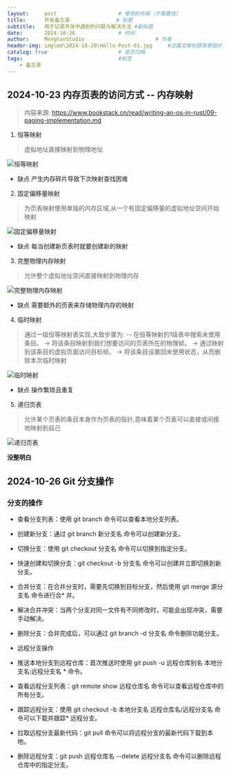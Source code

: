 ```yaml
---
layout:     post   				    # 使用的布局（不需要改）
title:      开发备忘录 				# 标题 
subtitle:   用于记录开发中遇到的问题与解决方法 #副标题
date:       2024-10-26				# 时间
author:     MenghanStudio 						# 作者
header-img: img\md\2024-10-20\Hello-Post-01.jpg 	#这篇文章标题背景图片
catalog: true 						# 是否归档
tags:								#标签
    - 备忘录
---
```


## 2024-10-23   内存页表的访问方式 -- 内存映射
> 内容来源: https://www.bookstack.cn/read/writing-an-os-in-rust/09-paging-implementation.md

1. 恒等映射
> 虚拟地址直接映射到物理地址

![恒等映射](https://static.sitestack.cn/projects/writing-an-os-in-rust/94db27d25f1d18b356c95634dd40e19b.svg)

* 缺点 产生内存碎片导致下次映射查找困难

2. 固定偏移量映射
> 为页表映射使用单独的内存区域,从一个有固定偏移量的虚拟地址空间开始映射

![固定偏移量映射](https://static.sitestack.cn/projects/writing-an-os-in-rust/0f1b543b2e1711650a8d0ba0813682ed.svg)

* 缺点 每当创建新页表时就要创建新的映射

3. 完整物理内存映射

> 允许整个虚拟地址空间直接映射到物理内存

![完整物理内存映射](https://os.phil-opp.com/paging-implementation/map-complete-physical-memory.svg)

* 缺点 需要额外的页表来存储物理内存的映射

4.  临时映射

> 通过一级恒等映射表实现,大致步骤为:
> -- 在恒等映射的1级表中搜索未使用条目。
> -> 将该条目映射到我们想要访问的页表所在的物理帧。
> -> 通过映射到该条目的虚拟页面访问目标帧。
> -> 将该条目设置回未使用状态，从而删除本次临时映射

![临时映射](https://os.phil-opp.com/paging-implementation/temporarily-mapped-page-tables.svg)

* 缺点 操作繁琐且重复

5. 递归页表

> 允许某个页表的条目本身作为页表的指针,意味着某个页表可以直接或间接地映射到自己

![递归页表](https://os.phil-opp.com/paging-implementation/recursive-page-table.png)

**没整明白**


## 2024-10-26 Git 分支操作

### 分支的操作
  
* 查看分支列表：使用 git branch 命令可以查看本地分支列表。
  
* 创建新分支：通过 git branch 新分支名 命令可以创建新分支。
  
* 切换分支：使用 git checkout 分支名 命令可以切换到指定分支。
  
* 快速创建和切换分支：git checkout -b 分支名 命令可以创建并立即切换到新分支。
  
* 合并分支：在合并分支时，需要先切换到目标分支，然后使用 git merge 源分支名 命令进行合* 并。
  
* 解决合并冲突：当两个分支对同一文件有不同修改时，可能会出现冲突，需要手动解决。
  
* 删除分支：合并完成后，可以通过 git branch -d 分支名 命令删除功能分支。
  
* 远程分支操作
  
* 推送本地分支到远程仓库：首次推送时使用 git push -u 远程仓库别名 本地分支名:远程分支名 * 命令。
  
* 查看远程分支列表：git remote show 远程仓库名 命令可以查看远程仓库中的所有分支。
  
* 跟踪远程分支：使用 git checkout -b 本地分支名 远程仓库名/远程分支名 命令可以下载并跟踪* 远程分支。
  
* 拉取远程分支最新代码：git pull 命令可以将远程分支的最新代码下载到本地。
  
* 删除远程分支：git push 远程仓库名 --delete 远程分支名 命令可以删除远程仓库中的指定分支。
  